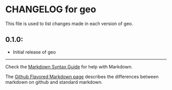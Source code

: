 # CHANGELOG for geo

This file is used to list changes made in each version of geo.

## 0.1.0:

* Initial release of geo

- - - 
Check the [Markdown Syntax Guide](http://daringfireball.net/projects/markdown/syntax) for help with Markdown.

The [Github Flavored Markdown page](http://github.github.com/github-flavored-markdown/) describes the differences between markdown on github and standard markdown.
